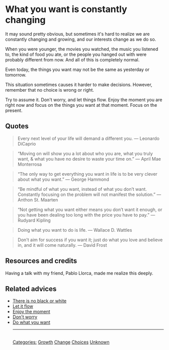 # What you want is constantly changing

It may sound pretty obvious, but sometimes it's hard to realize we are constantly changing and growing, and our interests change as we do so.

When you were younger, the movies you watched, the music you listened to, the kind of food you ate, or the people you hanged out with were probably different from now. And all of this is completely normal.

Even today, the things you want may not be the same as yesterday or tomorrow.

This situation sometimes causes it harder to make decisions. However, remember that no choice is wrong or right.

Try to assume it. Don't worry, and let things flow. Enjoy the moment you are right now and focus on the things you want at that moment. Focus on the present.

## Quotes

> Every next level of your life will demand a different you. ― Leonardo DiCaprio

> “Moving on will show you a lot about who you are, what you truly want, & what you have no desire to waste your time on.” ― April Mae Monterrosa

> “The only way to get everything you want in life is to be very clever about what you want.” ― George Hammond

> “Be mindful of what you want, instead of what you don’t want. Constantly focusing on the problem will not manifest the solution.” ― Anthon St. Maarten

> “Not getting what you want either means you don’t want it enough, or you have been dealing too long with the price you have to pay.” — Rudyard Kipling

> Doing what you want to do is life. ― Wallace D. Wattles

> Don't aim for success if you want it; just do what you love and believe in, and it will come naturally. ― David Frost

## Resources and credits

Having a talk with my friend, Pablo Llorca, made me realize this deeply.

## Related advices

- [There is no black or white](../There%20is%20no%20black%20or%20white/index.md)
- [Let it flow](../Let%20it%20flow/index.md)
- [Enjoy the moment](../Enjoy%20the%20moment/index.md)
- [Don't worry](../Don't%20worry/index.md)
- [Do what you want](../Do%20what%20you%20want/index.md)<hr/><br/>[Categories:](../Categories/index.md) [Growth](../Categories/Growth.md) [Change](../Categories/Change.md) [Choices](../Categories/Choices.md) [Unknown](../Categories/Unknown.md)